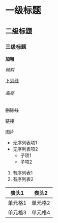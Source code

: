 # 一级标题

## 二级标题

### **三级标题**



**加粗**

*倾斜*

<u>下划线</u>

###### 高亮

~~删除线~~

[链接]()

图片![]()

- 无序列表项1
- 无序列表项2
  - 子项1
  - 子项2

1. 有序列表1
2. 有序列表2

| 表头1   | 表头2   |
| ------- | ------- |
| 单元格1 | 单元格2 |
| 单元格3 | 单元格4 |